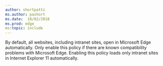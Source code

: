 ```yaml
---
author: shortpatti
ms.author: pashort
ms.date:  10/02/2018
ms.prod: edge
ms:topic: include
---
```


By default, all websites, including intranet sites, open in Microsoft Edge automatically.  Only enable this policy if there are known compatibility problems with Microsoft Edge.  Enabling this policy loads only intranet sites in Internet Explorer 11 automatically.